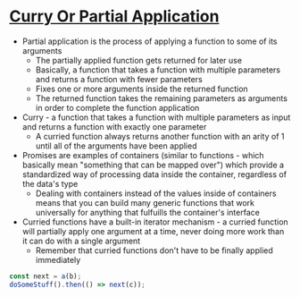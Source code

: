 # [Curry Or Partial Application](https://medium.com/javascript-scene/curry-or-partial-application-8150044c78b8)

* Partial application is the process of applying a function to some of its arguments
  * The partially applied function gets returned for later use
  * Basically, a function that takes a function with multiple parameters and returns a function with fewer parameters
  * Fixes one or more arguments inside the returned function
  * The returned function takes the remaining parameters as arguments in order to complete the function application
* Curry - a function that takes a function with multiple parameters as input and returns a function with exactly one parameter
  * A curried function always returns another function with an arity of 1 until all of the arguments have been applied
* Promises are examples of containers (similar to functions - which basically mean "something that can be mapped over") which provide a standardized way of processing data inside the container, regardless of the data's type
  * Dealing with containers instead of the values inside of containers means that you can build many generic functions that work universally for anything that fulfuills the container's interface
* Curried functions have a built-in iterator mechanism - a curried function will partially apply one argument at a time, never doing more work than it can do with a single argument
  * Remember that curried functions don't have to be finally applied immediately

```javascript
const next = a(b);
doSomeStuff().then(() => next(c));
```